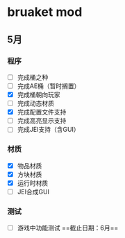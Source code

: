 # bruaket mod
## 5月
### 程序
- [ ] 完成桶之种
- [ ] 完成AE桶（暂时搁置）
- [x] 完成桶朝向玩家
- [ ] 完成动态材质
- [x] 完成配置文件支持
- [ ] 完成高亮显示支持
- [ ] 完成JEI支持（含GUI）

### 材质
- [x] 物品材质
- [x] 方块材质
- [x] 运行时材质
- [ ] JEI合成GUI 

### 测试
- [ ] 游戏中功能测试 ==截止日期：6月==
